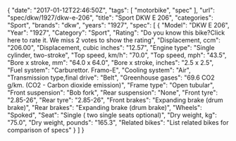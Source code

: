 {
    "date": "2017-01-12T22:46:50Z",
    "tags": [
        "motorbike",
        "spec"
    ],
    "url": "spec\/dkw\/1927\/dkw-e-206",
    "title": "Sport DKW E 206",
    "categories": "Sport",
    "brands": "dkw",
    "years": "1927",
    "spec": [
        {
            "Model": "DKW E 206",
            "Year": "1927",
            "Category": "Sport",
            "Rating": "Do you know this bike?Click here to rate it. We miss 2 votes to show the rating",
            "Displacement, ccm": "206.00",
            "Displacement, cubic inches": "12.57",
            "Engine type": "Single cylinder, two-stroke",
            "Top speed, km\/h": "70.0",
            "Top speed, mph": "43.5",
            "Bore x stroke, mm": "64.0 x 64.0",
            "Bore x stroke, inches": "2.5 x 2.5",
            "Fuel system": "Carburettor. Framo-E",
            "Cooling system": "Air",
            "Transmission type,final drive": "Belt",
            "Greenhouse gases": "69.6 CO2 g\/km. (CO2 - Carbon dioxide emission)",
            "Frame type": "Open tubular",
            "Front suspension": "Bob fork",
            "Rear suspension": "None",
            "Front tyre": "2.85-26",
            "Rear tyre": "2.85-26",
            "Front brakes": "Expanding brake (drum brake)",
            "Rear brakes": "Expanding brake (drum brake)",
            "Wheels": "Spoked",
            "Seat": "Single ( two single seats optional)",
            "Dry weight, kg": "75.0",
            "Dry weight, pounds": "165.3",
            "Related bikes": "List related bikes for comparison of specs"
        }
    ]
}